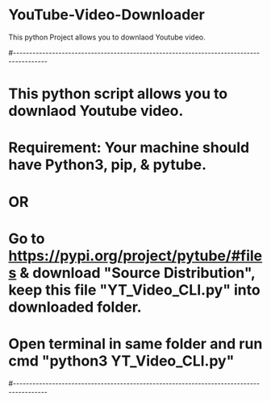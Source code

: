 # YouTube-Video-Downloader
This python Project allows you to downlaod Youtube video.  

#----------------------------------------------------------------------------------------
# This python script allows you to downlaod Youtube video. 
# Requirement: Your machine should have Python3, pip, & pytube.
# OR
#  Go to https://pypi.org/project/pytube/#files & download "Source Distribution",    keep this file "YT_Video_CLI.py" into downloaded folder.
# Open terminal in same folder and run cmd "python3 YT_Video_CLI.py"
#----------------------------------------------------------------------------------------
